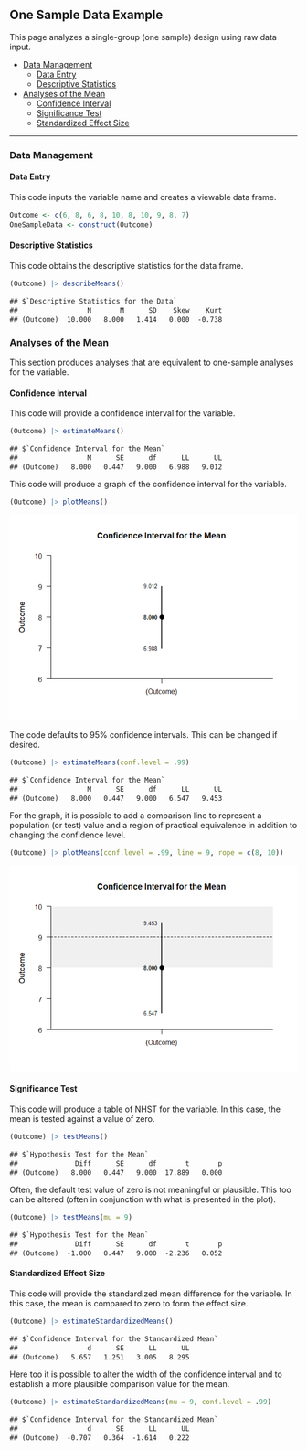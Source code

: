 
## One Sample Data Example

This page analyzes a single-group (one sample) design using raw data
input.

- [Data Management](#data-management)
  - [Data Entry](#data-entry)
  - [Descriptive Statistics](#descriptive-statistics)
- [Analyses of the Mean](#analyses-of-the-mean)
  - [Confidence Interval](#confidence-interval)
  - [Significance Test](#significance-test)
  - [Standardized Effect Size](#standardized-effect-size)

------------------------------------------------------------------------

### Data Management

#### Data Entry

This code inputs the variable name and creates a viewable data frame.

``` r
Outcome <- c(6, 8, 6, 8, 10, 8, 10, 9, 8, 7)
OneSampleData <- construct(Outcome)
```

#### Descriptive Statistics

This code obtains the descriptive statistics for the data frame.

``` r
(Outcome) |> describeMeans()
```

    ## $`Descriptive Statistics for the Data`
    ##                 N       M      SD    Skew    Kurt
    ## (Outcome)  10.000   8.000   1.414   0.000  -0.738

### Analyses of the Mean

This section produces analyses that are equivalent to one-sample
analyses for the variable.

#### Confidence Interval

This code will provide a confidence interval for the variable.

``` r
(Outcome) |> estimateMeans()
```

    ## $`Confidence Interval for the Mean`
    ##                 M      SE      df      LL      UL
    ## (Outcome)   8.000   0.447   9.000   6.988   9.012

This code will produce a graph of the confidence interval for the
variable.

``` r
(Outcome) |> plotMeans()
```

![](figures/OneSample-Data-MeansA-1.png)<!-- -->

The code defaults to 95% confidence intervals. This can be changed if
desired.

``` r
(Outcome) |> estimateMeans(conf.level = .99)
```

    ## $`Confidence Interval for the Mean`
    ##                 M      SE      df      LL      UL
    ## (Outcome)   8.000   0.447   9.000   6.547   9.453

For the graph, it is possible to add a comparison line to represent a
population (or test) value and a region of practical equivalence in
addition to changing the confidence level.

``` r
(Outcome) |> plotMeans(conf.level = .99, line = 9, rope = c(8, 10))
```

![](figures/OneSample-Data-MeansB-1.png)<!-- -->

#### Significance Test

This code will produce a table of NHST for the variable. In this case,
the mean is tested against a value of zero.

``` r
(Outcome) |> testMeans()
```

    ## $`Hypothesis Test for the Mean`
    ##              Diff      SE      df       t       p
    ## (Outcome)   8.000   0.447   9.000  17.889   0.000

Often, the default test value of zero is not meaningful or plausible.
This too can be altered (often in conjunction with what is presented in
the plot).

``` r
(Outcome) |> testMeans(mu = 9)
```

    ## $`Hypothesis Test for the Mean`
    ##              Diff      SE      df       t       p
    ## (Outcome)  -1.000   0.447   9.000  -2.236   0.052

#### Standardized Effect Size

This code will provide the standardized mean difference for the
variable. In this case, the mean is compared to zero to form the effect
size.

``` r
(Outcome) |> estimateStandardizedMeans()
```

    ## $`Confidence Interval for the Standardized Mean`
    ##                 d      SE      LL      UL
    ## (Outcome)   5.657   1.251   3.005   8.295

Here too it is possible to alter the width of the confidence interval
and to establish a more plausible comparison value for the mean.

``` r
(Outcome) |> estimateStandardizedMeans(mu = 9, conf.level = .99)
```

    ## $`Confidence Interval for the Standardized Mean`
    ##                 d      SE      LL      UL
    ## (Outcome)  -0.707   0.364  -1.614   0.222
